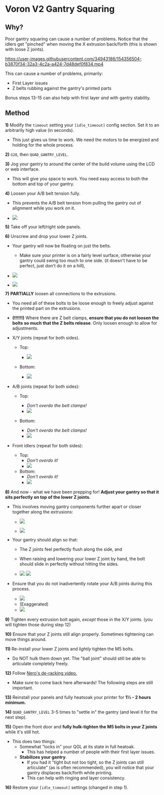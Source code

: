 # Voron V2 Gantry Squaring

## Why?

Poor gantry squaring can cause a number of problems.
Notice that the idlers get "pinched" when moving the X extrusion back/forth (this is shown with loose Z joints).

https://user-images.githubusercontent.com/34943186/154356504-b3870f34-32a3-4c2a-a424-7d48def0f834.mp4

This can cause a number of problems, primarily:
- First Layer issues
- Z belts rubbing against the gantry's printed parts

Bonus steps 13-15 can also help with first layer *and* with gantry stability.
## Method

**1)** Modify the `timeout` setting your `[idle_timeout]` config section. Set it to an arbitrarily high value (in seconds).
- This just gives us time to work. We need the motors to be energized and holding for the whole process.

**2)** `G28`, then `QUAD_GANTRY_LEVEL`. 

**3)** Jog your gantry to around the center of the build volume using the LCD or web interface.
- This will give you space to work. You need easy access to both the bottom and top of your gantry.

**4)** Loosen your A/B belt tension fully.
- This prevents the A/B belt tension from pulling the gantry out of alignment while you work on it.

- ![](Images/Gantry-ABTension.png) 

**5)** Take off your left/right side panels.

**6)** Unscrew and drop your lower Z joints. 
- Your gantry will now be floating on just the belts.
    - Make sure your printer is on a fairly level surface, otherwise your gantry could swing too much to one side. (it doesn't have to be perfect, just don't do it on a hill),

- ![](Images/ZJoint-Lowered.png) 

- ![](Images/ZJoints-Lowered.png)

**7)** **PARTIALLY** loosen all connections to the extrusions.  
- You need all of these bolts to be loose enough to freely adjust against the printed part on the extrusions. 
- **(!!!!!!)** Where there are Z belt clamps, **ensure that you do not loosen the bolts so much that the Z belts release**. Only loosen enough to allow for adjustments.

- X/Y joints (repeat for both sides). 
    - Top:
        - ![](Images/XYLoosen-Top.png) 

    - Bottom:
        - ![](Images/XYLoosen-Bottom.png) 

- A/B joints (repeat for both sides):
    - Top:
        - *Don't overdo the belt clamps!*
        - ![](Images/ABLoosen-Top.png) 

    - Bottom:
        - *Don't overdo the belt clamps!*
        - ![](Images/ABLoosen-Bottom.png) 

- Front idlers (repeat for both sides):
    - Top:
        - *Don't overdo it!*
        - ![](Images/IdlersLoosen-Top.png) 
    - Bottom:
        - *Don't overdo it!*
        - ![](Images/IdlersLoosen-Bottom.png) 

**8)** And now - what we have been prepping for! **Adjust your gantry so that it sits perfectly on top of the lower Z joints.**
- This involves moving gantry components further apart or closer together along the extrusions:
    - ![](Images/XAdjust.png) 

    - ![](Images/YAdjust.png)

- Your gantry should align so that:
    - The Z joints feel perfectly flush along the side, and
    - When raising and lowering your lower Z joint by hand, the bolt should slide in perfectly without hitting the sides.

    - ![](Images/Alignment-Side.png) ![](Images/Alignment-Hole.png) 

- Ensure that you do not inadvertently rotate your A/B joints during this process.
    - ![](Images/Alignment-AB-Good.png) 
    - (Exaggerated)
    - ![](Images/Alignment-AB-Bad.png) 

**9)** Tighten every extrusion bolt again, *except* those in the X/Y joints. (you will tighten those during step 12)

**10)** Ensure that your Z joints still align properly. Sometimes tightening can move things around.

**11)** Re-install your lower Z joints and *lightly* tighten the M5 bolts.
- Do NOT hulk them down yet. The "ball joint" should still be able to articulate completely freely.

**12)** Follow [Nero's de-racking video.](https://www.youtube.com/watch?v=cOn6u9kXvy0) 
- Make sure to come back here afterwards! The following steps are still important.

**13)** Reinstall your panels and fully heatsoak your printer for **1½ - 2 hours minimum.**

**14)** `QUAD_GANTRY_LEVEL` 3-5 times to "settle in" the gantry (and level it for the next step).

**15)** Open the front door and **fully hulk-tighten the M5 bolts in your Z joints** while it's still hot.
- This does two things:
    - Somewhat "locks in" your QGL at its state in full heatoak.
        - This has helped a number of people with their first layer issues.
    - **Stabilizes your gantry**. 
        - If you had it "tight but not too tight, so the Z joints can still articulate" (as is often recommended), you will notice that your gantry displaces back/forth while printing.
        - This can help with ringing and layer consistency.

**16)** Restore your `[idle_timeout]` settings (changed in step 1).
